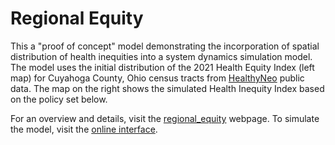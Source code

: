 # Regional Equity  

This a "proof of concept" model demonstrating the incorporation of spatial distribution of health inequities into a system dynamics simulation model. The model uses the initial distribution of the 2021 Health Equity Index (left map) for Cuyahoga County, Ohio census tracts from [HealthyNeo](https://www.healthyneo.org/indexsuite/index/healthequity) public data. The map on the right shows the simulated Health Inequity Index based on the policy set below. 

For an overview and details, visit the [regional_equity](https://cbsdlab.github.io/regional_equity/) webpage. To simulate the model, visit the [online interface](https://exchange.iseesystems.com/public/psh/hei-demo/index.html#page1). 

